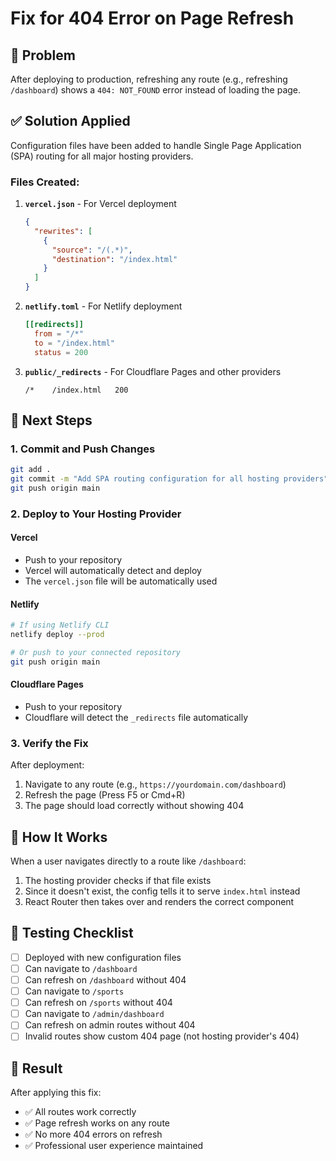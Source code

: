 # Fix for 404 Error on Page Refresh

## 🎯 Problem
After deploying to production, refreshing any route (e.g., refreshing `/dashboard`) shows a `404: NOT_FOUND` error instead of loading the page.

## ✅ Solution Applied

Configuration files have been added to handle Single Page Application (SPA) routing for all major hosting providers.

### Files Created:

1. **`vercel.json`** - For Vercel deployment
   ```json
   {
     "rewrites": [
       {
         "source": "/(.*)",
         "destination": "/index.html"
       }
     ]
   }
   ```

2. **`netlify.toml`** - For Netlify deployment
   ```toml
   [[redirects]]
     from = "/*"
     to = "/index.html"
     status = 200
   ```

3. **`public/_redirects`** - For Cloudflare Pages and other providers
   ```
   /*    /index.html   200
   ```

## 🚀 Next Steps

### 1. Commit and Push Changes
```bash
git add .
git commit -m "Add SPA routing configuration for all hosting providers"
git push origin main
```

### 2. Deploy to Your Hosting Provider

#### Vercel
- Push to your repository
- Vercel will automatically detect and deploy
- The `vercel.json` file will be automatically used

#### Netlify
```bash
# If using Netlify CLI
netlify deploy --prod

# Or push to your connected repository
git push origin main
```

#### Cloudflare Pages
- Push to your repository
- Cloudflare will detect the `_redirects` file automatically

### 3. Verify the Fix
After deployment:
1. Navigate to any route (e.g., `https://yourdomain.com/dashboard`)
2. Refresh the page (Press F5 or Cmd+R)
3. The page should load correctly without showing 404

## 🔧 How It Works

When a user navigates directly to a route like `/dashboard`:
1. The hosting provider checks if that file exists
2. Since it doesn't exist, the config tells it to serve `index.html` instead
3. React Router then takes over and renders the correct component

## 📝 Testing Checklist

- [ ] Deployed with new configuration files
- [ ] Can navigate to `/dashboard`
- [ ] Can refresh on `/dashboard` without 404
- [ ] Can navigate to `/sports`
- [ ] Can refresh on `/sports` without 404
- [ ] Can navigate to `/admin/dashboard`
- [ ] Can refresh on admin routes without 404
- [ ] Invalid routes show custom 404 page (not hosting provider's 404)

## 🎉 Result

After applying this fix:
- ✅ All routes work correctly
- ✅ Page refresh works on any route
- ✅ No more 404 errors on refresh
- ✅ Professional user experience maintained
